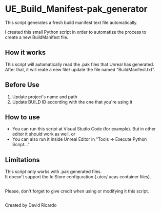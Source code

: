 # UE_Build_Manifest-pak_generator
This script generates a fresh build manifest text file automatically.

I created this small Python script in order to automatize the process to create a new BuildManifest file.

## How it works
This script will automatically read the .pak files that Unreal has generated. After that, it will reate a new file/ update the file named "BuildManifest.txt".

## Before Use
1. Update project's name and path 
2. Update BUILD ID according with the one that you're using it

## How to use
- You can run this script at Visual Studio Code (for example). But in other editor it should work as well.
or
- You can also run it inside Unreal Editor in "Tools -> Execute Python Script..."

## Limitations
This script only works with .pak generated files. <br> 
It doesn't support the Io Store configuration (.utoc/.ucas container files).

##
Please, don't forget to give credit when using or modifying it this script.
##
Created by David Ricardo
